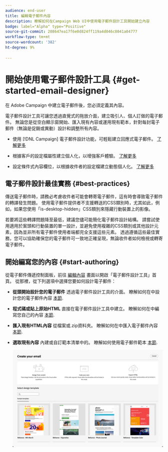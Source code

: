 ```yaml
---
audience: end-user
title: 編輯電子郵件內容
description: 瞭解如何在Campaign Web UI中使用電子郵件設計工具開始建立內容
badge: label="Alpha" type="Positive"
source-git-commit: 208647ea17f6e0d824ff119a4d046c8041a04777
workflow-type: tm+mt
source-wordcount: '382'
ht-degree: 9%

---
```


# 開始使用電子郵件設計工具 {#get-started-email-designer}

在 Adobe Campaign 中建立電子郵件後，您必須定義其內容。

電子郵件設計工具可讓您透過直覺式的拖放介面，建立吸引人、個人訂做的電子郵件。 無論您是從空白顯示窗開始、匯入現有內容或運用現有範本，針對每封電子郵件（無論是促銷或異動）設計和調整所有內容。

<!--Built to deliver HTML optimized for responsive design, the Email Designer allows you to easily define and apply visibility conditions and dynamic content to an email, template, or fragment directly through the user interface. You can seamlessly switch between the drag and drop interface and HTML code at the click of a button.

The Email Designer allows you to create email content and email content templates. It is compatible with simple emails, transactional emails, A/B test emails, multilingual emails, and recurring emails.-->

* 使用 [!DNL Campaign] 電子郵件設計功能，可輕鬆建立回應式電子郵件。 [了解更多](create-email-content.md)

* 根據客戶的設定檔屬性建立個人化，以增強客戶體驗。 [了解更多](../personalization/personalize.md)

* 設定條件式內容欄位，以根據收件者的設定檔建立動態個人化。 [了解更多](../personalization/conditions.md)

## 電子郵件設計最佳實務 {#best-practices}

傳送電子郵件時，請務必考慮收件者可能會轉寄電子郵件，這有時會導致電子郵件的轉譯發生問題。 使用電子郵件提供者不支援轉送的CSS類別時，尤其如此，例如，如果您使用「is-desktop-hidden」CSS類別來隱藏行動裝置上的影像。

若要將這些轉譯問題降至最低，建議您儘可能簡化電子郵件設計結構。 請嘗試使用適用於案頭和行動裝置的單一設計，並避免使用複雜的CSS類別或其他設計元素，因為並非所有電子郵件使用者端都完全支援這些元素。 透過遵循這些最佳實務，您可以協助確保您的電子郵件可一致地正確呈現，無論收件者如何檢視或轉寄電子郵件。

## 開始編寫您的內容 {#start-authoring}

從電子郵件傳遞控制面板，前往 [編輯內容](edit-content.md) 畫面以開啟「電子郵件設計工具」首頁。 從那裡，從下列選項中選擇您要如何設計電子郵件：

* **從頭開始設計您的電子郵件** 透過電子郵件設計工具的介面。 瞭解如何在中設計您的電子郵件內容 [本節](create-email-content.md).

* **程式碼或貼上原始HTML** 直接在電子郵件設計工具中建立。 瞭解如何在中編寫您自己的內容 [本節](code-content.md).

* **匯入現有HTML內容** 從檔案或.zip資料夾。 瞭解如何在中匯入電子郵件內容 [本節](existing-content.md).

* **選取現有內容** 內建或自訂範本清單中的。 瞭解如何使用電子郵件範本 [本節](email-sample-templates.md).

  ![](assets/email_designer_create_options.png)

